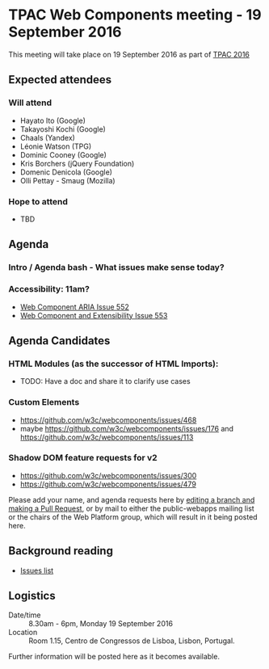 # TPAC Web Components meeting - 19 September 2016

This meeting will take place on 19 September 2016 as part of [TPAC 2016](https://www.w3.org/2016/09/TPAC/)

## Expected attendees

### Will attend

* Hayato Ito (Google)
* Takayoshi Kochi (Google)
* Chaals (Yandex)
* Léonie Watson (TPG)
* Dominic Cooney (Google)
* Kris Borchers (jQuery Foundation)
* Domenic Denicola (Google)
* Olli Pettay - Smaug (Mozilla)

### Hope to attend

* TBD

## Agenda

### Intro / Agenda bash - What issues make sense today?
### Accessibility: 11am?
* [Web Component ARIA Issue 552](https://github.com/w3c/webcomponents/issues/552)
* [Web Component and Extensibility Issue 553](https://github.com/w3c/webcomponents/issues/553)

## Agenda Candidates
### HTML Modules (as the successor of HTML Imports):
* TODO: Have a doc and share it to clarify use cases

### Custom Elements
- https://github.com/w3c/webcomponents/issues/468
- maybe https://github.com/w3c/webcomponents/issues/176 and https://github.com/w3c/webcomponents/issues/113

### Shadow DOM feature requests for v2
- https://github.com/w3c/webcomponents/issues/300
- https://github.com/w3c/webcomponents/issues/479

Please add your name, and agenda requests here by [editing a branch and making a Pull Request](https://github.com/w3c/WebPlatformWG/blob/gh-pages/meetings/16-09-19TPAC-1.md), or by mail to either the public-webapps mailing list or the chairs of the Web Platform group, which will result in it being posted here.

## Background reading

* [Issues list](https://github.com/w3c/webcomponents/issues/)

## Logistics

<dl>
  <dt>Date/time</dt>
  <dd>8.30am - 6pm, Monday 19 September 2016</dd>
  <dt>Location</dt>
  <dd>Room 1.15, Centro de Congressos de Lisboa, Lisbon, Portugal.</dd>
</dl>

Further information will be posted here as it becomes available.

